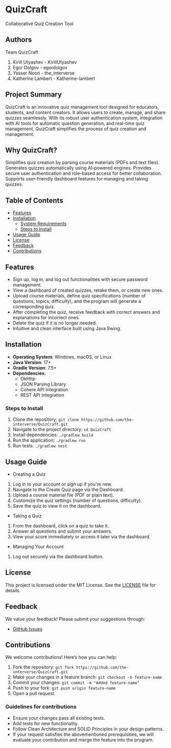 
# QuizCraft
Collaborative Quiz Creation Tool

## Authors
Team QuizCraft 
1. Kirill Utyashev - KirillUtyashev
2. Egor Dolgov - egordolgov  
3. Yasser Noori - the_interverse  
4. Katherine Lambert - Katherine-lambert

## Project Summary

QuizCraft is an innovative quiz management tool designed for educators, students, and content creators. 
It allows users to create, manage, and share quizzes seamlessly.
With its robust user authentication system, integration with AI tools for automatic question generation, and real-time quiz management,
QuizCraft simplifies the process of quiz creation and management.

## Why QuizCraft?

Simplifies quiz creation by parsing course materials (PDFs and text files).
Generates quizzes automatically using AI-powered engines.
Provides secure user authentication and role-based access for better collaboration.
Supports user-friendly dashboard features for managing and taking quizzes.

## Table of Contents
- [Features](#features)
- [Installation](#installation)
    - [System Requirements](#system-requirements)
    - [Steps to Install](#steps-to-install)
- [Usage Guide](#usage-guide)
- [License](#license)
- [Feedback](#feedback)
- [Contributions](#contributions)

## Features
* Sign up, log in, and log out functionalities with secure password management.
* View a dashboard of created quizzes, retake them, or create new ones.
* Upload course materials, define quiz specifications (number of questions, topics, difficulty), and the program will generate a corresponding quiz.
* After completing the quiz, receive feedback with correct answers and explanations for incorrect ones.
* Delete the quiz if it is no longer needed.
* Intuitive and clean interface built using Java Swing.
## Installation

- **Operating System**: Windows, macOS, or Linux
- **Java Version**: 17+
- **Gradle Version**: 7.5+
- **Dependencies**:
    - OkHttp
    - JSON Parsing Library
    - Cohere API Integration
    - REST API Integration
### Steps to Install
1. Clone the repository:
```git clone https://github.com/the-interverse/QuizCraft.git ```
2. Navigate to the project directory:
```cd QuizCraft```
3. Install dependencies:
```./gradlew build```
4. Run the application:
```./gradlew run```
5. Run tests:
```./gradlew test```
## Usage Guide
* Creating a Quiz
1. Log in to your account or sign up if you're new.
2. Navigate to the Create Quiz page via the Dashboard.
3. Upload a course material file (PDF or plain text).
4. Customize the quiz settings (number of questions, difficulty).
5. Save the quiz to view it on the dashboard.
* Taking a Quiz 
1. From the dashboard, click on a quiz to take it.
2. Answer all questions and submit your answers.
3. View your score immediately or access it later via the dashboard.
* Managing Your Account 
1. Log out securely via the dashboard button.
## License
This project is licensed under the MIT License. See the [LICENSE](LICENSE) file for details.

## Feedback
We value your feedback! Please submit your suggestions through:
* [GitHub Issues](https://github.com/the-interverse/QuizCraft/issues)

## Contributions
We welcome contributions! Here’s how you can help:
1. Fork the repository: 
```git fork https://github.com/the-interverse/QuizCraft.git```
2. Make your changes in a feature branch:
```git checkout -b feature-name```
3. Commit your changes:
```git commit -m "Added feature-name"```
4. Push to your fork:
```git push origin feature-name```
5. Open a pull request.
### Guidelines for contributions
* Ensure your changes pass all existing tests. 
* Add tests for new functionality.
* Follow Clean Architecture and SOLID Principles in your design patterns.
* If your request satisfies the abovementioned prerequisities, we will evaluate your contribution and 
merge the feature into the program. 


